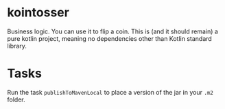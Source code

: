 # kointosser

Business logic. You can use it to flip a coin. This is (and it should remain) a pure kotlin project, meaning no dependencies other than Kotlin
 standard library.

# Tasks

Run the task `publishToMavenLocal` to place a version of the jar in your `.m2` folder.